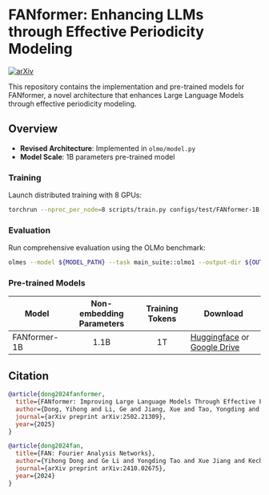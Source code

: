 # FANformer: Enhancing LLMs through Effective Periodicity Modeling

[![arXiv](https://img.shields.io/badge/arXiv-2502.21309-b31b1b.svg)](https://arxiv.org/abs/2502.21309)

This repository contains the implementation and pre-trained models for FANformer, a novel architecture that enhances Large Language Models through effective periodicity modeling.

## Overview
- **Revised Architecture**: Implemented in `olmo/model.py`
- **Model Scale**: 1B parameters pre-trained model

### Training
Launch distributed training with 8 GPUs:
```bash
torchrun --nproc_per_node=8 scripts/train.py configs/test/FANformer-1B-pretrain.yaml
```

### Evaluation
Run comprehensive evaluation using the OLMo benchmark:
```bash
olmes --model ${MODEL_PATH} --task main_suite::olmo1 --output-dir ${OUTPUT_DIR}
```

### Pre-trained Models
| Model          | Non-embedding Parameters | Training Tokens | Download |
|----------------|:------------:|:-----------------:|----------|
| FANformer-1B   | 1.1B       | 1T | [Huggingface](https://huggingface.co/dongyh/FANformer-1B) or [Google Drive](https://drive.google.com/drive/folders/1lwxxPskEwp5tA2CImITOhiaugGFEVJAs?usp=drive_link) |



## Citation
```bibtex
@article{dong2024fanformer,
  title={FANformer: Improving Large Language Models Through Effective Periodicity Modeling},
  author={Dong, Yihong and Li, Ge and Jiang, Xue and Tao, Yongding and Zhang, Kechi and Zhu, Hao and Liu, Huanyu and Ding, Jiazheng and Li, Jia and Deng, Jinliang and Mei, Hong},
  journal={arXiv preprint arXiv:2502.21309},
  year={2025}
}

@article{dong2024fan,
  title={FAN: Fourier Analysis Networks},
  author={Yihong Dong and Ge Li and Yongding Tao and Xue Jiang and Kechi Zhang and Jia Li and Jing Su and Jun Zhang and Jingjing Xu},
  journal={arXiv preprint arXiv:2410.02675},
  year={2024}
}
```
